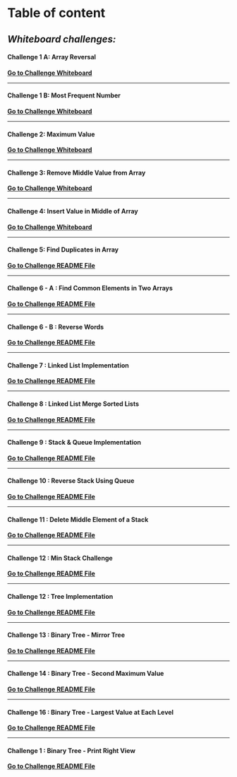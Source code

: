 # Table of content

## *Whiteboard challenges:*

#### Challenge 1 A: Array Reversal
[**Go to Challenge Whiteboard**](whiteboard-challenges/ArrayReversal.jpg)

---


#### Challenge 1 B: Most Frequent Number
[**Go to Challenge Whiteboard**](whiteboard-challenges/MostFreqNumber.jpg)

---


#### Challenge 2: Maximum Value
[**Go to Challenge Whiteboard**](whiteboard-challenges/MaximumValue.jpg)

---


#### Challenge 3: Remove Middle Value from Array
[**Go to Challenge Whiteboard**](whiteboard-challenges/RemoveMiddleValue.jpg)

---


#### Challenge 4: Insert Value in Middle of Array
[**Go to Challenge Whiteboard**](whiteboard-challenges/MiddleValue.jpg)

---


#### Challenge 5: Find Duplicates in Array
[**Go to Challenge README File**](Challenges/Find-Duplicates/Find-Duplicates/README.md)

---


#### Challenge 6 - A : Find Common Elements in Two Arrays
[**Go to Challenge README File**](Challenges/Common-Elements/Common-Elements/README.md)

---


#### Challenge 6 - B : Reverse Words
[**Go to Challenge README File**](Challenges/Reverse-Words/Reverse-Words/README.md)

---


#### Challenge 7 : Linked List Implementation
[**Go to Challenge README File**](https://github.com/AyaAl-wahidi/Challenges-and-data-structures/tree/main/Data%20Structures/LinkedList)

---


#### Challenge 8 : Linked List Merge Sorted Lists
[**Go to Challenge README File**](https://github.com/AyaAl-wahidi/Challenges-and-data-structures/tree/main/Data%20Structures/LinkedList/LinkedList)


---


#### Challenge 9 : Stack & Queue Implementation
[**Go to Challenge README File**](https://github.com/AyaAl-wahidi/Challenges-and-data-structures/tree/main/Data%20Structures/StackAndQueue/StackAndQueue)

---


#### Challenge 10 : Reverse Stack Using Queue
[**Go to Challenge README File**](https://github.com/AyaAl-wahidi/Challenges-and-data-structures/blob/main/Data%20Structures/StackAndQueue/StackAndQueue/ReverseStackUsingQueue/ReadMe.md)

---


#### Challenge 11 : Delete Middle Element of a Stack
[**Go to Challenge README File**](https://github.com/AyaAl-wahidi/Challenges-and-data-structures/tree/main/Data%20Structures/StackAndQueue/StackAndQueue/DeleteMiddleElement)

---


#### Challenge 12 : Min Stack Challenge
[**Go to Challenge README File**](https://github.com/AyaAl-wahidi/Challenges-and-data-structures/tree/main/Data%20Structures/StackAndQueue/StackAndQueue/MinStack
)

---


#### Challenge 12 : Tree Implementation
[**Go to Challenge README File**](https://github.com/AyaAl-wahidi/Challenges-and-data-structures/tree/main/Data%20Structures/Trees/TreeImplementation/TreeImplementation)

---


#### Challenge 13 : Binary Tree - Mirror Tree
[**Go to Challenge README File**](https://github.com/AyaAl-wahidi/Challenges-and-data-structures/tree/main/Data%20Structures/Trees/TreeImplementation/TreeImplementation/MirrorTree
)

---


#### Challenge 14 : Binary Tree - Second Maximum Value
[**Go to Challenge README File**](https://github.com/AyaAl-wahidi/Challenges-and-data-structures/tree/main/Data%20Structures/Trees/TreeImplementation/TreeImplementation/SecondMaxValue
)

---


#### Challenge 16 : Binary Tree - Largest Value at Each Level
[**Go to Challenge README File**](https://github.com/AyaAl-wahidi/Challenges-and-data-structures/tree/main/Data%20Structures/Trees/TreeImplementation/TreeImplementation/LargestLevelValue)

---


#### Challenge 1 : Binary Tree - Print Right View
[**Go to Challenge README File**](https://github.com/AyaAl-wahidi/Challenges-and-data-structures/blob/main/Data%20Structures/Trees/TreeImplementation/TreeImplementation/RightViewPrint/README.md)


